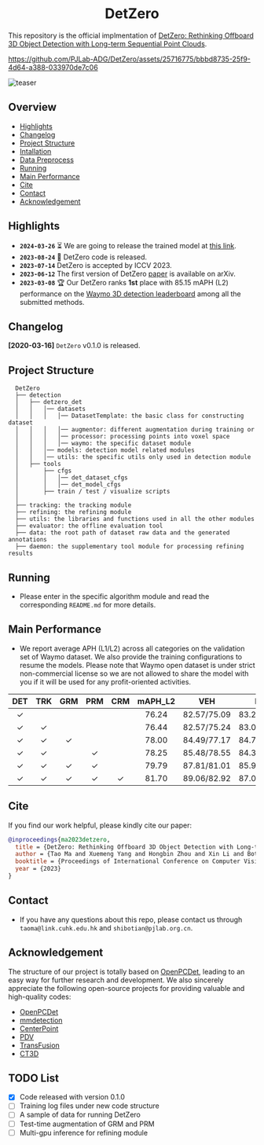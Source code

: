 <div align="center">   

# DetZero
</div>

This repository is the official implmentation of [DetZero: Rethinking Offboard 3D Object Detection with Long-term Sequential Point Clouds](https://arxiv.org/abs/2306.06023).

https://github.com/PJLab-ADG/DetZero/assets/25716775/bbbd8735-25f9-4d64-a388-033970de7c06

![teaser](docs/detzero-framework.png)

## Overview
- [Highlights](#highlights)
- [Changelog](#changelog)
- [Project Structure](#project-structure)
- [Intallation](docs/INSTALL.md)
- [Data Preprocess](docs/DATA_PREPROCESS.md)
- [Running](#running)
- [Main Performance](#main-performance)
- [Cite](#cite)
- [Contact](#contact)
- [Acknowledgement](#acknowledgement)


## Highlights
- **`2024-03-26`** :hourglass_flowing_sand: We are going to release the trained model at [this link](https://drive.google.com/drive/folders/1SUzMox9oNte_DYkeceERDSNMWvKKUeGn?usp=sharing).
- **`2023-08-24`** :dart: DetZero code is released.
- **`2023-07-14`** DetZero is accepted by ICCV 2023.
- **`2023-06-12`** The first version of DetZero [paper](https://arxiv.org/abs/2306.06023.pdf) is available on arXiv.
- **`2023-03-08`** :trophy: Our DetZero ranks <b>1st</b> place with 85.15 mAPH (L2) performance on the [Waymo 3D detection leaderboard](https://waymo.com/open/challenges/2020/3d-detection/) among all the submitted methods.


## Changelog
**[2020-03-16]** `DetZero` v0.1.0 is released.


## Project Structure

```
  DetZero
  ├── detection
  │   ├── detzero_det
  │   │   │── datasets
  │   │   │   │── DatasetTemplate: the basic class for constructing dataset
  │   │   │   │── augmentor: different augmentation during training or 
  │   │   │   │── processor: processing points into voxel space
  │   │   │   │── waymo: the specific dataset module
  │   │   │── models: detection model related modules
  │   │   │── utils: the specific utils only used in detection module
  │   ├── tools
  │       ├── cfgs
  │       │   │── det_dataset_cfgs
  │       │   │── det_model_cfgs
  │       ├── train / test / visualize scripts
  │
  ├── tracking: the tracking module
  ├── refining: the refining module
  ├── utils: the libraries and functions used in all the other modules
  ├── evaluator: the offline evaluation tool
  ├── data: the root path of dataset raw data and the generated annotations
  ├── daemon: the supplementary tool module for processing refining results

```


## Running
- Please enter in the specific algorithm module and read the corresponding `README.md` for more details.



## Main Performance
- We report average APH (L1/L2) across all categories on the validation set of Waymo dataset. We also provide the training configurations to resume the models. Please note that Waymo open dataset is under strict non-commercial license so we are not allowed to share the model with you if it will be used for any profit-oriented activities.


| DET | TRK | GRM | PRM | CRM | mAPH_L2 | VEH | PED | CYC | Log |
| :---: | :---: | :--: | :--: | :--: | :---: | :---: | :---: | :---: | :---: |
| &check; |   |   |   |   | 76.24 | 82.57/75.09 | 83.23/76.47 | 79.35/77.16 | [log](docs/log_det_and_track_eval.txt) |
| &check; | &check; |   |   |   | 76.44 | 82.57/75.24 | 83.07/76.34 | 79.86/77.75 | [log](docs/log_det_and_track_eval.txt) |
| &check; | &check; | &check; |   |   | 78.00 | 84.49/77.17 | 84.71/78.04 | 80.23/78.08 | [log](docs/log_combination_eval.txt) |
| &check; | &check; |   | &check; |   | 78.25 | 85.48/78.55 | 84.32/77.78 | 80.49/78.43 | [log](docs/log_combination_eval.txt) |
| &check; | &check; | &check; | &check; |   | 79.79 | 87.81/81.01 | 85.94/79.48 | 80.97/78.87 | [log](docs/log_combination_eval.txt) |
| &check; | &check; | &check; | &check; | &check; | 81.70 | 89.06/82.92 | 87.06/81.01 | 83.11/81.17 | [log](docs/log_combination_eval.txt) |


## Cite
If you find our work helpful, please kindly cite our paper:
```bibtex
@inproceedings{ma2023detzero,
  title = {DetZero: Rethinking Offboard 3D Object Detection with Long-term Sequential Point Clouds},
  author = {Tao Ma and Xuemeng Yang and Hongbin Zhou and Xin Li and Botian Shi and Junjie Liu and Yuchen Yang and Zhizheng Liu and Liang He and Yu Qiao and Yikang Li and Hongsheng Li},
  booktitle = {Proceedings of International Conference on Computer Vision (ICCV)},
  year = {2023}
}
```


## Contact
- If you have any questions about this repo, please contact us through `taoma@link.cuhk.edu.hk` and `shibotian@pjlab.org.cn`.



## Acknowledgement
The structure of our project is totally based on [OpenPCDet](https://github.com/open-mmlab/OpenPCDet), leading to an easy way for further research and development. We also sincerely appreciate the following open-source projects for providing valuable and high-quality codes:
- [OpenPCDet](https://github.com/open-mmlab/OpenPCDet)
- [mmdetection](https://github.com/open-mmlab/mmdetection)
- [CenterPoint](https://github.com/tianweiy/CenterPoint)
- [PDV](https://github.com/TRAILab/PDV)
- [TransFusion](https://github.com/XuyangBai/TransFusion)
- [CT3D](https://github.com/hlsheng1/CT3D)


## TODO List
- [x] Code released with version 0.1.0
- [ ] Training log files under new code structure
- [ ] A sample of data for running DetZero
- [ ] Test-time augmentation of GRM and PRM
- [ ] Multi-gpu inference for refining module
